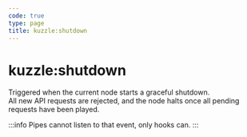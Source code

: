 ```yaml
---
code: true
type: page
title: kuzzle:shutdown
---
```


# kuzzle:shutdown

Triggered when the current node starts a graceful shutdown.  
All new API requests are rejected, and the node halts once all pending requests have been played.

:::info
Pipes cannot listen to that event, only hooks can.
:::

